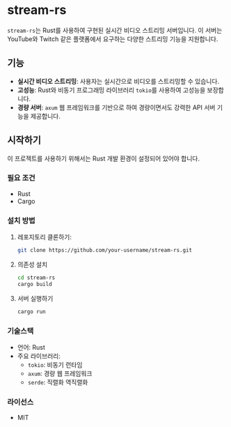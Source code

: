 # stream-rs

`stream-rs`는 Rust를 사용하여 구현된 실시간 비디오 스트리밍 서버입니다. 이 서버는 YouTube와 Twitch 같은 플랫폼에서 요구하는 다양한 스트리밍 기능을 지원합니다.

## 기능

- **실시간 비디오 스트리밍**: 사용자는 실시간으로 비디오를 스트리밍할 수 있습니다.
- **고성능**: Rust와 비동기 프로그래밍 라이브러리 `tokio`를 사용하여 고성능을 보장합니다.
- **경량 서버**: `axum` 웹 프레임워크를 기반으로 하여 경량이면서도 강력한 API 서버 기능을 제공합니다.

## 시작하기

이 프로젝트를 사용하기 위해서는 Rust 개발 환경이 설정되어 있어야 합니다.

### 필요 조건

- Rust
- Cargo

### 설치 방법

1. 레포지토리 클론하기:
   ```bash
   git clone https://github.com/your-username/stream-rs.git
   ```
2. 의존성 설치
   ```bash
   cd stream-rs
   cargo build
   ```
3. 서버 실행하기
   ```bash
   cargo run
   ```
### 기술스택
* 언어: Rust
* 주요 라이브러리:
  + `tokio`: 비동기 런타임
  + `axum`: 경량 웹 프레임워크
  + `serde`: 직렬화 역직렬화

### 라이선스
* MIT
